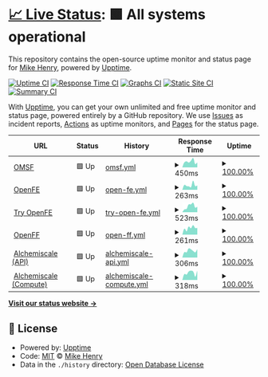 # [📈 Live Status](https://status.MKN7787.com): <!--live status--> **🟩 All systems operational**

This repository contains the open-source uptime monitor and status page for [Mike Henry](https://www.henrymike.com/), powered by [Upptime](https://github.com/upptime/upptime).

[![Uptime CI](https://github.com/mikemhenry/website-uptime/workflows/Uptime%20CI/badge.svg)](https://github.com/mikemhenry/website-uptime/actions?query=workflow%3A%22Uptime+CI%22)
[![Response Time CI](https://github.com/mikemhenry/website-uptime/workflows/Response%20Time%20CI/badge.svg)](https://github.com/mikemhenry/website-uptime/actions?query=workflow%3A%22Response+Time+CI%22)
[![Graphs CI](https://github.com/mikemhenry/website-uptime/workflows/Graphs%20CI/badge.svg)](https://github.com/mikemhenry/website-uptime/actions?query=workflow%3A%22Graphs+CI%22)
[![Static Site CI](https://github.com/mikemhenry/website-uptime/workflows/Static%20Site%20CI/badge.svg)](https://github.com/mikemhenry/website-uptime/actions?query=workflow%3A%22Static+Site+CI%22)
[![Summary CI](https://github.com/mikemhenry/website-uptime/workflows/Summary%20CI/badge.svg)](https://github.com/mikemhenry/website-uptime/actions?query=workflow%3A%22Summary+CI%22)

With [Upptime](https://upptime.js.org), you can get your own unlimited and free uptime monitor and status page, powered entirely by a GitHub repository. We use [Issues](https://github.com/mikemhenry/website-uptime/issues) as incident reports, [Actions](https://github.com/mikemhenry/website-uptime/actions) as uptime monitors, and [Pages](https://status.MKN7787.com) for the status page.

<!--start: status pages-->
<!-- This summary is generated by Upptime (https://github.com/upptime/upptime) -->
<!-- Do not edit this manually, your changes will be overwritten -->
<!-- prettier-ignore -->
| URL | Status | History | Response Time | Uptime |
| --- | ------ | ------- | ------------- | ------ |
| <img alt="" src="https://icons.duckduckgo.com/ip3/www.omsf.io.ico" height="13"> [OMSF](https://www.omsf.io) | 🟩 Up | [omsf.yml](https://github.com/mikemhenry/website-uptime/commits/HEAD/history/omsf.yml) | <details><summary><img alt="Response time graph" src="./graphs/omsf/response-time-week.png" height="20"> 450ms</summary><br><a href="https://status.MKN7787.com/history/omsf"><img alt="Response time 312" src="https://img.shields.io/endpoint?url=https%3A%2F%2Fraw.githubusercontent.com%2Fmikemhenry%2Fwebsite-uptime%2FHEAD%2Fapi%2Fomsf%2Fresponse-time.json"></a><br><a href="https://status.MKN7787.com/history/omsf"><img alt="24-hour response time 379" src="https://img.shields.io/endpoint?url=https%3A%2F%2Fraw.githubusercontent.com%2Fmikemhenry%2Fwebsite-uptime%2FHEAD%2Fapi%2Fomsf%2Fresponse-time-day.json"></a><br><a href="https://status.MKN7787.com/history/omsf"><img alt="7-day response time 450" src="https://img.shields.io/endpoint?url=https%3A%2F%2Fraw.githubusercontent.com%2Fmikemhenry%2Fwebsite-uptime%2FHEAD%2Fapi%2Fomsf%2Fresponse-time-week.json"></a><br><a href="https://status.MKN7787.com/history/omsf"><img alt="30-day response time 393" src="https://img.shields.io/endpoint?url=https%3A%2F%2Fraw.githubusercontent.com%2Fmikemhenry%2Fwebsite-uptime%2FHEAD%2Fapi%2Fomsf%2Fresponse-time-month.json"></a><br><a href="https://status.MKN7787.com/history/omsf"><img alt="1-year response time 313" src="https://img.shields.io/endpoint?url=https%3A%2F%2Fraw.githubusercontent.com%2Fmikemhenry%2Fwebsite-uptime%2FHEAD%2Fapi%2Fomsf%2Fresponse-time-year.json"></a></details> | <details><summary><a href="https://status.MKN7787.com/history/omsf">100.00%</a></summary><a href="https://status.MKN7787.com/history/omsf"><img alt="All-time uptime 99.67%" src="https://img.shields.io/endpoint?url=https%3A%2F%2Fraw.githubusercontent.com%2Fmikemhenry%2Fwebsite-uptime%2FHEAD%2Fapi%2Fomsf%2Fuptime.json"></a><br><a href="https://status.MKN7787.com/history/omsf"><img alt="24-hour uptime 100.00%" src="https://img.shields.io/endpoint?url=https%3A%2F%2Fraw.githubusercontent.com%2Fmikemhenry%2Fwebsite-uptime%2FHEAD%2Fapi%2Fomsf%2Fuptime-day.json"></a><br><a href="https://status.MKN7787.com/history/omsf"><img alt="7-day uptime 100.00%" src="https://img.shields.io/endpoint?url=https%3A%2F%2Fraw.githubusercontent.com%2Fmikemhenry%2Fwebsite-uptime%2FHEAD%2Fapi%2Fomsf%2Fuptime-week.json"></a><br><a href="https://status.MKN7787.com/history/omsf"><img alt="30-day uptime 100.00%" src="https://img.shields.io/endpoint?url=https%3A%2F%2Fraw.githubusercontent.com%2Fmikemhenry%2Fwebsite-uptime%2FHEAD%2Fapi%2Fomsf%2Fuptime-month.json"></a><br><a href="https://status.MKN7787.com/history/omsf"><img alt="1-year uptime 99.51%" src="https://img.shields.io/endpoint?url=https%3A%2F%2Fraw.githubusercontent.com%2Fmikemhenry%2Fwebsite-uptime%2FHEAD%2Fapi%2Fomsf%2Fuptime-year.json"></a></details>
| <img alt="" src="https://icons.duckduckgo.com/ip3/openfree.energy.ico" height="13"> [OpenFE](https://openfree.energy) | 🟩 Up | [open-fe.yml](https://github.com/mikemhenry/website-uptime/commits/HEAD/history/open-fe.yml) | <details><summary><img alt="Response time graph" src="./graphs/open-fe/response-time-week.png" height="20"> 263ms</summary><br><a href="https://status.MKN7787.com/history/open-fe"><img alt="Response time 214" src="https://img.shields.io/endpoint?url=https%3A%2F%2Fraw.githubusercontent.com%2Fmikemhenry%2Fwebsite-uptime%2FHEAD%2Fapi%2Fopen-fe%2Fresponse-time.json"></a><br><a href="https://status.MKN7787.com/history/open-fe"><img alt="24-hour response time 250" src="https://img.shields.io/endpoint?url=https%3A%2F%2Fraw.githubusercontent.com%2Fmikemhenry%2Fwebsite-uptime%2FHEAD%2Fapi%2Fopen-fe%2Fresponse-time-day.json"></a><br><a href="https://status.MKN7787.com/history/open-fe"><img alt="7-day response time 263" src="https://img.shields.io/endpoint?url=https%3A%2F%2Fraw.githubusercontent.com%2Fmikemhenry%2Fwebsite-uptime%2FHEAD%2Fapi%2Fopen-fe%2Fresponse-time-week.json"></a><br><a href="https://status.MKN7787.com/history/open-fe"><img alt="30-day response time 210" src="https://img.shields.io/endpoint?url=https%3A%2F%2Fraw.githubusercontent.com%2Fmikemhenry%2Fwebsite-uptime%2FHEAD%2Fapi%2Fopen-fe%2Fresponse-time-month.json"></a><br><a href="https://status.MKN7787.com/history/open-fe"><img alt="1-year response time 210" src="https://img.shields.io/endpoint?url=https%3A%2F%2Fraw.githubusercontent.com%2Fmikemhenry%2Fwebsite-uptime%2FHEAD%2Fapi%2Fopen-fe%2Fresponse-time-year.json"></a></details> | <details><summary><a href="https://status.MKN7787.com/history/open-fe">100.00%</a></summary><a href="https://status.MKN7787.com/history/open-fe"><img alt="All-time uptime 100.00%" src="https://img.shields.io/endpoint?url=https%3A%2F%2Fraw.githubusercontent.com%2Fmikemhenry%2Fwebsite-uptime%2FHEAD%2Fapi%2Fopen-fe%2Fuptime.json"></a><br><a href="https://status.MKN7787.com/history/open-fe"><img alt="24-hour uptime 100.00%" src="https://img.shields.io/endpoint?url=https%3A%2F%2Fraw.githubusercontent.com%2Fmikemhenry%2Fwebsite-uptime%2FHEAD%2Fapi%2Fopen-fe%2Fuptime-day.json"></a><br><a href="https://status.MKN7787.com/history/open-fe"><img alt="7-day uptime 100.00%" src="https://img.shields.io/endpoint?url=https%3A%2F%2Fraw.githubusercontent.com%2Fmikemhenry%2Fwebsite-uptime%2FHEAD%2Fapi%2Fopen-fe%2Fuptime-week.json"></a><br><a href="https://status.MKN7787.com/history/open-fe"><img alt="30-day uptime 100.00%" src="https://img.shields.io/endpoint?url=https%3A%2F%2Fraw.githubusercontent.com%2Fmikemhenry%2Fwebsite-uptime%2FHEAD%2Fapi%2Fopen-fe%2Fuptime-month.json"></a><br><a href="https://status.MKN7787.com/history/open-fe"><img alt="1-year uptime 100.00%" src="https://img.shields.io/endpoint?url=https%3A%2F%2Fraw.githubusercontent.com%2Fmikemhenry%2Fwebsite-uptime%2FHEAD%2Fapi%2Fopen-fe%2Fuptime-year.json"></a></details>
| <img alt="" src="https://icons.duckduckgo.com/ip3/try.openfree.energy.ico" height="13"> [Try OpenFE](https://try.openfree.energy) | 🟩 Up | [try-open-fe.yml](https://github.com/mikemhenry/website-uptime/commits/HEAD/history/try-open-fe.yml) | <details><summary><img alt="Response time graph" src="./graphs/try-open-fe/response-time-week.png" height="20"> 523ms</summary><br><a href="https://status.MKN7787.com/history/try-open-fe"><img alt="Response time 443" src="https://img.shields.io/endpoint?url=https%3A%2F%2Fraw.githubusercontent.com%2Fmikemhenry%2Fwebsite-uptime%2FHEAD%2Fapi%2Ftry-open-fe%2Fresponse-time.json"></a><br><a href="https://status.MKN7787.com/history/try-open-fe"><img alt="24-hour response time 480" src="https://img.shields.io/endpoint?url=https%3A%2F%2Fraw.githubusercontent.com%2Fmikemhenry%2Fwebsite-uptime%2FHEAD%2Fapi%2Ftry-open-fe%2Fresponse-time-day.json"></a><br><a href="https://status.MKN7787.com/history/try-open-fe"><img alt="7-day response time 523" src="https://img.shields.io/endpoint?url=https%3A%2F%2Fraw.githubusercontent.com%2Fmikemhenry%2Fwebsite-uptime%2FHEAD%2Fapi%2Ftry-open-fe%2Fresponse-time-week.json"></a><br><a href="https://status.MKN7787.com/history/try-open-fe"><img alt="30-day response time 519" src="https://img.shields.io/endpoint?url=https%3A%2F%2Fraw.githubusercontent.com%2Fmikemhenry%2Fwebsite-uptime%2FHEAD%2Fapi%2Ftry-open-fe%2Fresponse-time-month.json"></a><br><a href="https://status.MKN7787.com/history/try-open-fe"><img alt="1-year response time 443" src="https://img.shields.io/endpoint?url=https%3A%2F%2Fraw.githubusercontent.com%2Fmikemhenry%2Fwebsite-uptime%2FHEAD%2Fapi%2Ftry-open-fe%2Fresponse-time-year.json"></a></details> | <details><summary><a href="https://status.MKN7787.com/history/try-open-fe">100.00%</a></summary><a href="https://status.MKN7787.com/history/try-open-fe"><img alt="All-time uptime 52.33%" src="https://img.shields.io/endpoint?url=https%3A%2F%2Fraw.githubusercontent.com%2Fmikemhenry%2Fwebsite-uptime%2FHEAD%2Fapi%2Ftry-open-fe%2Fuptime.json"></a><br><a href="https://status.MKN7787.com/history/try-open-fe"><img alt="24-hour uptime 100.00%" src="https://img.shields.io/endpoint?url=https%3A%2F%2Fraw.githubusercontent.com%2Fmikemhenry%2Fwebsite-uptime%2FHEAD%2Fapi%2Ftry-open-fe%2Fuptime-day.json"></a><br><a href="https://status.MKN7787.com/history/try-open-fe"><img alt="7-day uptime 100.00%" src="https://img.shields.io/endpoint?url=https%3A%2F%2Fraw.githubusercontent.com%2Fmikemhenry%2Fwebsite-uptime%2FHEAD%2Fapi%2Ftry-open-fe%2Fuptime-week.json"></a><br><a href="https://status.MKN7787.com/history/try-open-fe"><img alt="30-day uptime 100.00%" src="https://img.shields.io/endpoint?url=https%3A%2F%2Fraw.githubusercontent.com%2Fmikemhenry%2Fwebsite-uptime%2FHEAD%2Fapi%2Ftry-open-fe%2Fuptime-month.json"></a><br><a href="https://status.MKN7787.com/history/try-open-fe"><img alt="1-year uptime 52.33%" src="https://img.shields.io/endpoint?url=https%3A%2F%2Fraw.githubusercontent.com%2Fmikemhenry%2Fwebsite-uptime%2FHEAD%2Fapi%2Ftry-open-fe%2Fuptime-year.json"></a></details>
| <img alt="" src="https://icons.duckduckgo.com/ip3/openforcefield.org.ico" height="13"> [OpenFF](https://openforcefield.org) | 🟩 Up | [open-ff.yml](https://github.com/mikemhenry/website-uptime/commits/HEAD/history/open-ff.yml) | <details><summary><img alt="Response time graph" src="./graphs/open-ff/response-time-week.png" height="20"> 261ms</summary><br><a href="https://status.MKN7787.com/history/open-ff"><img alt="Response time 208" src="https://img.shields.io/endpoint?url=https%3A%2F%2Fraw.githubusercontent.com%2Fmikemhenry%2Fwebsite-uptime%2FHEAD%2Fapi%2Fopen-ff%2Fresponse-time.json"></a><br><a href="https://status.MKN7787.com/history/open-ff"><img alt="24-hour response time 262" src="https://img.shields.io/endpoint?url=https%3A%2F%2Fraw.githubusercontent.com%2Fmikemhenry%2Fwebsite-uptime%2FHEAD%2Fapi%2Fopen-ff%2Fresponse-time-day.json"></a><br><a href="https://status.MKN7787.com/history/open-ff"><img alt="7-day response time 261" src="https://img.shields.io/endpoint?url=https%3A%2F%2Fraw.githubusercontent.com%2Fmikemhenry%2Fwebsite-uptime%2FHEAD%2Fapi%2Fopen-ff%2Fresponse-time-week.json"></a><br><a href="https://status.MKN7787.com/history/open-ff"><img alt="30-day response time 249" src="https://img.shields.io/endpoint?url=https%3A%2F%2Fraw.githubusercontent.com%2Fmikemhenry%2Fwebsite-uptime%2FHEAD%2Fapi%2Fopen-ff%2Fresponse-time-month.json"></a><br><a href="https://status.MKN7787.com/history/open-ff"><img alt="1-year response time 208" src="https://img.shields.io/endpoint?url=https%3A%2F%2Fraw.githubusercontent.com%2Fmikemhenry%2Fwebsite-uptime%2FHEAD%2Fapi%2Fopen-ff%2Fresponse-time-year.json"></a></details> | <details><summary><a href="https://status.MKN7787.com/history/open-ff">100.00%</a></summary><a href="https://status.MKN7787.com/history/open-ff"><img alt="All-time uptime 100.00%" src="https://img.shields.io/endpoint?url=https%3A%2F%2Fraw.githubusercontent.com%2Fmikemhenry%2Fwebsite-uptime%2FHEAD%2Fapi%2Fopen-ff%2Fuptime.json"></a><br><a href="https://status.MKN7787.com/history/open-ff"><img alt="24-hour uptime 100.00%" src="https://img.shields.io/endpoint?url=https%3A%2F%2Fraw.githubusercontent.com%2Fmikemhenry%2Fwebsite-uptime%2FHEAD%2Fapi%2Fopen-ff%2Fuptime-day.json"></a><br><a href="https://status.MKN7787.com/history/open-ff"><img alt="7-day uptime 100.00%" src="https://img.shields.io/endpoint?url=https%3A%2F%2Fraw.githubusercontent.com%2Fmikemhenry%2Fwebsite-uptime%2FHEAD%2Fapi%2Fopen-ff%2Fuptime-week.json"></a><br><a href="https://status.MKN7787.com/history/open-ff"><img alt="30-day uptime 100.00%" src="https://img.shields.io/endpoint?url=https%3A%2F%2Fraw.githubusercontent.com%2Fmikemhenry%2Fwebsite-uptime%2FHEAD%2Fapi%2Fopen-ff%2Fuptime-month.json"></a><br><a href="https://status.MKN7787.com/history/open-ff"><img alt="1-year uptime 100.00%" src="https://img.shields.io/endpoint?url=https%3A%2F%2Fraw.githubusercontent.com%2Fmikemhenry%2Fwebsite-uptime%2FHEAD%2Fapi%2Fopen-ff%2Fuptime-year.json"></a></details>
| <img alt="" src="https://icons.duckduckgo.com/ip3/api.alchemiscale.org.ico" height="13"> [Alchemiscale (API)](https://api.alchemiscale.org/ping) | 🟩 Up | [alchemiscale-api.yml](https://github.com/mikemhenry/website-uptime/commits/HEAD/history/alchemiscale-api.yml) | <details><summary><img alt="Response time graph" src="./graphs/alchemiscale-api/response-time-week.png" height="20"> 306ms</summary><br><a href="https://status.MKN7787.com/history/alchemiscale-api"><img alt="Response time 250" src="https://img.shields.io/endpoint?url=https%3A%2F%2Fraw.githubusercontent.com%2Fmikemhenry%2Fwebsite-uptime%2FHEAD%2Fapi%2Falchemiscale-api%2Fresponse-time.json"></a><br><a href="https://status.MKN7787.com/history/alchemiscale-api"><img alt="24-hour response time 368" src="https://img.shields.io/endpoint?url=https%3A%2F%2Fraw.githubusercontent.com%2Fmikemhenry%2Fwebsite-uptime%2FHEAD%2Fapi%2Falchemiscale-api%2Fresponse-time-day.json"></a><br><a href="https://status.MKN7787.com/history/alchemiscale-api"><img alt="7-day response time 306" src="https://img.shields.io/endpoint?url=https%3A%2F%2Fraw.githubusercontent.com%2Fmikemhenry%2Fwebsite-uptime%2FHEAD%2Fapi%2Falchemiscale-api%2Fresponse-time-week.json"></a><br><a href="https://status.MKN7787.com/history/alchemiscale-api"><img alt="30-day response time 261" src="https://img.shields.io/endpoint?url=https%3A%2F%2Fraw.githubusercontent.com%2Fmikemhenry%2Fwebsite-uptime%2FHEAD%2Fapi%2Falchemiscale-api%2Fresponse-time-month.json"></a><br><a href="https://status.MKN7787.com/history/alchemiscale-api"><img alt="1-year response time 252" src="https://img.shields.io/endpoint?url=https%3A%2F%2Fraw.githubusercontent.com%2Fmikemhenry%2Fwebsite-uptime%2FHEAD%2Fapi%2Falchemiscale-api%2Fresponse-time-year.json"></a></details> | <details><summary><a href="https://status.MKN7787.com/history/alchemiscale-api">100.00%</a></summary><a href="https://status.MKN7787.com/history/alchemiscale-api"><img alt="All-time uptime 99.94%" src="https://img.shields.io/endpoint?url=https%3A%2F%2Fraw.githubusercontent.com%2Fmikemhenry%2Fwebsite-uptime%2FHEAD%2Fapi%2Falchemiscale-api%2Fuptime.json"></a><br><a href="https://status.MKN7787.com/history/alchemiscale-api"><img alt="24-hour uptime 100.00%" src="https://img.shields.io/endpoint?url=https%3A%2F%2Fraw.githubusercontent.com%2Fmikemhenry%2Fwebsite-uptime%2FHEAD%2Fapi%2Falchemiscale-api%2Fuptime-day.json"></a><br><a href="https://status.MKN7787.com/history/alchemiscale-api"><img alt="7-day uptime 100.00%" src="https://img.shields.io/endpoint?url=https%3A%2F%2Fraw.githubusercontent.com%2Fmikemhenry%2Fwebsite-uptime%2FHEAD%2Fapi%2Falchemiscale-api%2Fuptime-week.json"></a><br><a href="https://status.MKN7787.com/history/alchemiscale-api"><img alt="30-day uptime 100.00%" src="https://img.shields.io/endpoint?url=https%3A%2F%2Fraw.githubusercontent.com%2Fmikemhenry%2Fwebsite-uptime%2FHEAD%2Fapi%2Falchemiscale-api%2Fuptime-month.json"></a><br><a href="https://status.MKN7787.com/history/alchemiscale-api"><img alt="1-year uptime 99.98%" src="https://img.shields.io/endpoint?url=https%3A%2F%2Fraw.githubusercontent.com%2Fmikemhenry%2Fwebsite-uptime%2FHEAD%2Fapi%2Falchemiscale-api%2Fuptime-year.json"></a></details>
| <img alt="" src="https://icons.duckduckgo.com/ip3/compute.alchemiscale.org.ico" height="13"> [Alchemiscale (Compute)](https://compute.alchemiscale.org/ping) | 🟩 Up | [alchemiscale-compute.yml](https://github.com/mikemhenry/website-uptime/commits/HEAD/history/alchemiscale-compute.yml) | <details><summary><img alt="Response time graph" src="./graphs/alchemiscale-compute/response-time-week.png" height="20"> 318ms</summary><br><a href="https://status.MKN7787.com/history/alchemiscale-compute"><img alt="Response time 230" src="https://img.shields.io/endpoint?url=https%3A%2F%2Fraw.githubusercontent.com%2Fmikemhenry%2Fwebsite-uptime%2FHEAD%2Fapi%2Falchemiscale-compute%2Fresponse-time.json"></a><br><a href="https://status.MKN7787.com/history/alchemiscale-compute"><img alt="24-hour response time 406" src="https://img.shields.io/endpoint?url=https%3A%2F%2Fraw.githubusercontent.com%2Fmikemhenry%2Fwebsite-uptime%2FHEAD%2Fapi%2Falchemiscale-compute%2Fresponse-time-day.json"></a><br><a href="https://status.MKN7787.com/history/alchemiscale-compute"><img alt="7-day response time 318" src="https://img.shields.io/endpoint?url=https%3A%2F%2Fraw.githubusercontent.com%2Fmikemhenry%2Fwebsite-uptime%2FHEAD%2Fapi%2Falchemiscale-compute%2Fresponse-time-week.json"></a><br><a href="https://status.MKN7787.com/history/alchemiscale-compute"><img alt="30-day response time 268" src="https://img.shields.io/endpoint?url=https%3A%2F%2Fraw.githubusercontent.com%2Fmikemhenry%2Fwebsite-uptime%2FHEAD%2Fapi%2Falchemiscale-compute%2Fresponse-time-month.json"></a><br><a href="https://status.MKN7787.com/history/alchemiscale-compute"><img alt="1-year response time 230" src="https://img.shields.io/endpoint?url=https%3A%2F%2Fraw.githubusercontent.com%2Fmikemhenry%2Fwebsite-uptime%2FHEAD%2Fapi%2Falchemiscale-compute%2Fresponse-time-year.json"></a></details> | <details><summary><a href="https://status.MKN7787.com/history/alchemiscale-compute">100.00%</a></summary><a href="https://status.MKN7787.com/history/alchemiscale-compute"><img alt="All-time uptime 99.77%" src="https://img.shields.io/endpoint?url=https%3A%2F%2Fraw.githubusercontent.com%2Fmikemhenry%2Fwebsite-uptime%2FHEAD%2Fapi%2Falchemiscale-compute%2Fuptime.json"></a><br><a href="https://status.MKN7787.com/history/alchemiscale-compute"><img alt="24-hour uptime 100.00%" src="https://img.shields.io/endpoint?url=https%3A%2F%2Fraw.githubusercontent.com%2Fmikemhenry%2Fwebsite-uptime%2FHEAD%2Fapi%2Falchemiscale-compute%2Fuptime-day.json"></a><br><a href="https://status.MKN7787.com/history/alchemiscale-compute"><img alt="7-day uptime 100.00%" src="https://img.shields.io/endpoint?url=https%3A%2F%2Fraw.githubusercontent.com%2Fmikemhenry%2Fwebsite-uptime%2FHEAD%2Fapi%2Falchemiscale-compute%2Fuptime-week.json"></a><br><a href="https://status.MKN7787.com/history/alchemiscale-compute"><img alt="30-day uptime 100.00%" src="https://img.shields.io/endpoint?url=https%3A%2F%2Fraw.githubusercontent.com%2Fmikemhenry%2Fwebsite-uptime%2FHEAD%2Fapi%2Falchemiscale-compute%2Fuptime-month.json"></a><br><a href="https://status.MKN7787.com/history/alchemiscale-compute"><img alt="1-year uptime 99.91%" src="https://img.shields.io/endpoint?url=https%3A%2F%2Fraw.githubusercontent.com%2Fmikemhenry%2Fwebsite-uptime%2FHEAD%2Fapi%2Falchemiscale-compute%2Fuptime-year.json"></a></details>

<!--end: status pages-->

[**Visit our status website →**](https://status.MKN7787.com)

## 📄 License

- Powered by: [Upptime](https://github.com/upptime/upptime)
- Code: [MIT](./LICENSE) © [Mike Henry](https://www.henrymike.com/)
- Data in the `./history` directory: [Open Database License](https://opendatacommons.org/licenses/odbl/1-0/)
